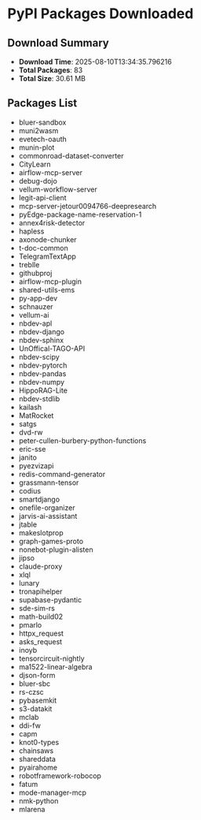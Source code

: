 # PyPI Packages Downloaded

## Download Summary
- **Download Time**: 2025-08-10T13:34:35.796216
- **Total Packages**: 83
- **Total Size**: 30.61 MB

## Packages List
- bluer-sandbox
- muni2wasm
- evetech-oauth
- munin-plot
- commonroad-dataset-converter
- CityLearn
- airflow-mcp-server
- debug-dojo
- vellum-workflow-server
- legit-api-client
- mcp-server-jetour0094766-deepresearch
- pyEdge-package-name-reservation-1
- annex4risk-detector
- hapless
- axonode-chunker
- t-doc-common
- TelegramTextApp
- treblle
- githubproj
- airflow-mcp-plugin
- shared-utils-ems
- py-app-dev
- schnauzer
- vellum-ai
- nbdev-apl
- nbdev-django
- nbdev-sphinx
- UnOffical-TAGO-API
- nbdev-scipy
- nbdev-pytorch
- nbdev-pandas
- nbdev-numpy
- HippoRAG-Lite
- nbdev-stdlib
- kailash
- MatRocket
- satgs
- dvd-rw
- peter-cullen-burbery-python-functions
- eric-sse
- janito
- pyezvizapi
- redis-command-generator
- grassmann-tensor
- codius
- smartdjango
- onefile-organizer
- jarvis-ai-assistant
- jtable
- makeslotprop
- graph-games-proto
- nonebot-plugin-alisten
- jipso
- claude-proxy
- xlql
- lunary
- tronapihelper
- supabase-pydantic
- sde-sim-rs
- math-build02
- pmarlo
- httpx_request
- asks_request
- inoyb
- tensorcircuit-nightly
- ma1522-linear-algebra
- djson-form
- bluer-sbc
- rs-czsc
- pybasemkit
- s3-datakit
- mclab
- ddi-fw
- capm
- knot0-types
- chainsaws
- shareddata
- pyairahome
- robotframework-robocop
- fatum
- mode-manager-mcp
- nmk-python
- mlarena
